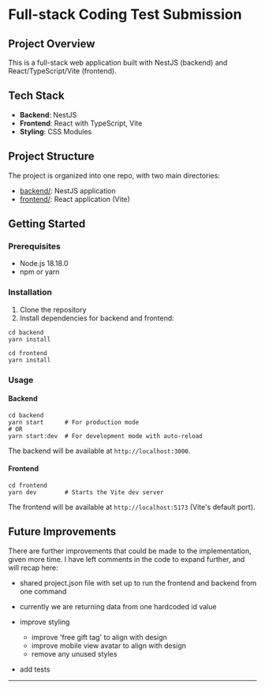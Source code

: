 # Full-stack Coding Test Submission

## Project Overview

This is a full-stack web application built with NestJS (backend) and React/TypeScript/Vite (frontend).

## Tech Stack

- **Backend**: NestJS
- **Frontend**: React with TypeScript, Vite
- **Styling**: CSS Modules

## Project Structure

The project is organized into one repo, with two main directories:

- [backend/](backend/): NestJS application
- [frontend/](frontend/): React application (Vite)

## Getting Started

### Prerequisites

- Node.js 18.18.0
- npm or yarn

### Installation

1. Clone the repository
2. Install dependencies for backend and frontend:

```
cd backend
yarn install
```

```
cd frontend
yarn install
```

### Usage

#### Backend

```
cd backend
yarn start      # For production mode
# OR
yarn start:dev  # For development mode with auto-reload
```

The backend will be available at `http://localhost:3000`.

#### Frontend

```
cd frontend
yarn dev        # Starts the Vite dev server
```

The frontend will be available at `http://localhost:5173` (Vite's default port).

## Future Improvements

There are further improvements that could be made to the implementation, given more time. I have left comments in the code to expand further, and will recap here:

- shared project.json file with set up to run the frontend and backend from one command
- currently we are returning data from one hardcoded id value

- improve styling
  - improve 'free gift tag' to align with design
  - improve mobile view avatar to align with design
  - remove any unused styles
- add tests

---
